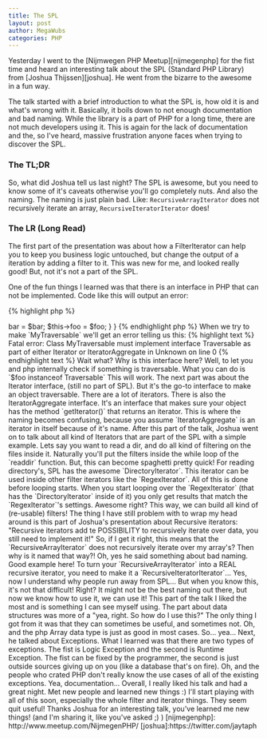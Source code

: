 ```yaml
---
title: The SPL
layout: post
author: MegaWubs
categories: PHP
---
```


Yesterday I went to the [Nijmwegen PHP Meetup][nijmegenphp] for the fist time and heard an interesting talk about the 
SPL (Standard PHP Library) from [Joshua Thijssen][joshua]. He went from the bizarre to the awesome in a fun way.
  
The talk started with a brief introduction to what the SPL is, how old it is and what's wrong with it. Basically, it 
boils down to not enough documentation and bad naming. While the library is a part of PHP for a long time, there are 
not much developers using it. This is again for the lack of documentation and the, so I've heard, massive frustration
anyone faces when trying to discover the SPL.
 
### The TL;DR

So, what did Joshua tell us last night?
The SPL is awesome, but you need to know some of it's caveats otherwise you'll go completely nuts. And also the 
naming. The naming is just plain bad. Like: `RecursiveArrayIterator` does not recursively iterate an array,
`RecursiveIteratorIterator` does!

### The LR (Long Read)
The first part of the presentation was about how a FilterIterator can help you to keep you business logic untouched,
but change the output of a iteration by adding a filter to it. This was new for me, and looked really good! But, not
it's not a part of the SPL.

One of the fun things I learned was that there is an interface in PHP that can not be implemented. Code like this 
will output an error:

{% highlight php %} 
<?php
 class MyTraversable implements Traversable
 {
     private $bar;
     /**
      * @var
      */
     private $foo;
 
     /**
      * @param $foo
      * @param $bar
      */
     public function __construct($foo, $bar)
     {
         $this->bar = $bar;
         $this->foo = $foo;
     }
 }
{% endhighlight php %}

When we try to make `MyTraversable` we'll get an error telling us this: 

{% highlight text %} 
Fatal error: Class MyTraversable must implement interface Traversable as part of either Iterator or IteratorAggregate
in Unknown on line 0
{% endhighlight text %}

Wait what? Why is this interface here? Well, to let you and php internally check if something is traversable. 
What you can do is `$foo instanceof Traversable` This will work.

The next part was about the Iterator interface, (still no part of SPL). But it's the go-to interface to make an object
traversable. There are a lot of iterators. There is also the IteratorAggregate interface. It's an interface that makes
sure your object has the method `getIterator()` that returns an iterator. This is where the naming becomes 
confusing, because you assume `IteratorAggregate` is an iterator in itself because of it's name.
   
After this part of the talk, Joshua went on to talk about all kind of Iterators that are part of the SPL with a 
simple example. Lets say you want to read a dir, and do all kind of filtering on the files inside it. Naturally 
you'll put the filters inside the while loop of the `readdir` function. But, this can become spaghetti pretty quick!
 
For reading directory's, SPL has the awesome `DirectoryIterator`. This iterator can be used inside other filter 
iterators like the `RegexIterator`. All of this is done before looping starts. When you start looping over the 
`RegexIterator` (that has the `DirectoryIterator` inside of it) you only get results that match the `RegexIterator`'s
 settings. Awesome right? This way, we can build all kind of (re-usable) filters!
 
The thing I have still problem with to wrap my head around is this part of Joshua's presentation about Recursive 
iterators: "Recursive iterators add te POSSIBILITY to recursively iterate over data, you still need to implement it!"
So, if I get it right, this means that the `RecursiveArrayIterator` does not recursively iterate over my array's? 
Then why is it named that way?! Oh, yes he said something about bad naming. Good example here! To turn your 
`RecursiveArrayIterator` into a REAL recursive iterator, you need to make it a `RecursiveIteratorIterator`... Yes, 
now I understand why people run away from SPL...
 
But when you know this, it's not that difficult! Right? It might not be the best naming out there, but now we know how
 to use it, we can use it!
 
 This part of the talk I liked the most and is something I can see myself using. The part about data structures was 
 more of a "yea, right. So how do I use this?" The only thing I got from it was that they can sometimes be useful, 
 and sometimes not. Oh, and the php Array data type is just as good in most cases. So... yea... 
 
 Next, he talked about Exceptions. What I learned was that there are two types of exceptions. The 
 fist is Logic Exception and the second is Runtime Exception. The fist can be fixed by the programmer, the second is 
 just outside sources giving up on you (like a database that's on fire). Oh, and the people who crated PHP 
 don't really know the use cases of all of the existing exceptions. Yea, documentation...
 
Overall, I really liked his talk and had a great night. Met new people and learned new things :) I'll start playing 
with all of this soon, especially the whole filter and iterator things. They seem quit useful!
 
Thanks Joshua for an interesting talk, you've learned me new things! (and I'm sharing it, like you've asked ;) )


[nijmegenphp]: http://www.meetup.com/NijmegenPHP/
[joshua]:https://twitter.com/jaytaph